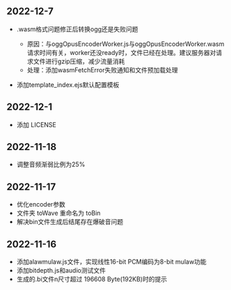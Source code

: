 ## 2022-12-7

- .wasm格式问题修正后转换ogg还是失败问题
    - 原因：与oggOpusEncoderWorker.js与oggOpusEncoderWorker.wasm 请求时间有关，worker还没ready时，文件已经在处理。建议服务器对请求文件进行gzip压缩，减少流量消耗
    - 处理：添加wasmFetchError失败通知和文件预加载处理

- 添加template_index.ejs默认配置模板

## 2022-12-1

- 添加 LICENSE

## 2022-11-18

- 调整音频渐弱比例为25%

## 2022-11-17

- 优化encoder参数
- 文件夹 toWave 重命名为 toBin
- 解决bin文件生成后结尾存在爆破音问题

## 2022-11-16

- 添加alawmulaw.js文件，实现线性16-bit PCM编码为8-bit mulaw功能
- 添加bitdepth.js和audio测试文件
- 生成的.bi文件n尺寸超过 196608 Byte(192KB)时的提示
